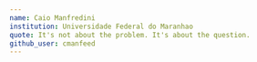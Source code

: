 ```yaml
---
name: Caio Manfredini
institution: Universidade Federal do Maranhao
quote: It's not about the problem. It's about the question.
github_user: cmanfeed
---
```

